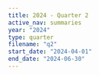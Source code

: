 ```yaml
---
title: 2024 - Quarter 2
active_nav: summaries
year: "2024"
type: quarter
filename: "q2"
start_date: "2024-04-01"
end_date: "2024-06-30"
---
```

